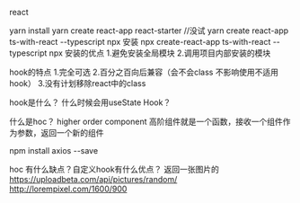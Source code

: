 react

yarn install
yarn create react-app react-starter
//没试
yarn create react-app ts-with-react --typescript
npx 安装
npx create-react-app ts-with-react --typescript
npx 安装的优点
1.避免安装全局模块
2.调用项目内部安装的模块


hook的特点
1.完全可选
2.百分之百向后兼容（会不会class 不影响使用不适用hook）
3.没有计划移除react中的class

hook是什么？
什么时候会用useState Hook？

什么是hoc？
higher order component
高阶组件就是一个函数，接收一个组件作为参数，返回一个新的组件

npm install axios --save

hoc 有什么缺点？自定义hook有什么优点？
返回一张图片的
https://uploadbeta.com/api/pictures/random/
http://lorempixel.com/1600/900
